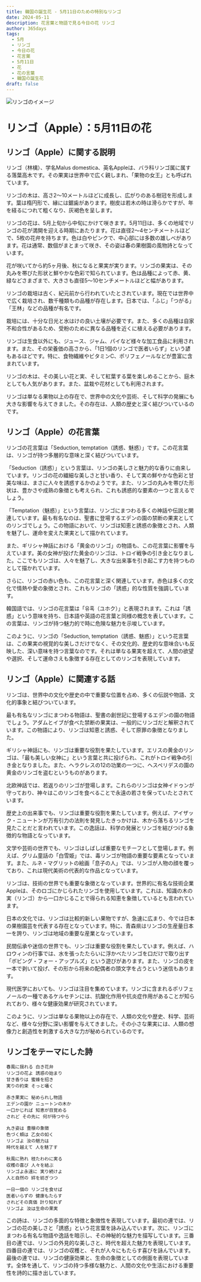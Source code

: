 ```yaml
---
title: 韓国の誕生花 - 5月11日のための特別なリンゴ
date: 2024-05-11
description: 花言葉と物語で見る今日の花 リンゴ
author: 365days
tags:
  - 5月
  - リンゴ
  - 今日の花
  - 花言葉
  - 5月11日
  - 花
  - 花の言葉
  - 韓国の誕生花
draft: false
---
```



![リンゴのイメージ](https://cdn.pixabay.com/photo/2022/04/20/20/23/flowers-7146137_1280.jpg#center#center)


# リンゴ（Apple）：5月11日の花

## リンゴ（Apple）に関する説明

リンゴ（林檎）、学名Malus domestica、英名Appleは、バラ科リンゴ属に属する落葉高木です。その果実は世界中で広く親しまれ、「果物の女王」とも呼ばれています。

リンゴの木は、高さ2〜10メートルほどに成長し、広がりのある樹冠を形成します。葉は楕円形で、縁には鋸歯があります。樹皮は若木の時は滑らかですが、年を経るにつれて粗くなり、灰褐色を呈します。

リンゴの花は、5月上旬から中旬にかけて咲きます。5月11日は、多くの地域でリンゴの花が満開を迎える時期にあたります。花は直径2〜4センチメートルほどで、5枚の花弁を持ちます。色は白やピンクで、中心部には多数の雄しべがあります。花は通常、数個がまとまって咲き、その姿は春の果樹園の風物詩となっています。

花が咲いてから約5ヶ月後、秋になると果実が実ります。リンゴの果実は、その丸みを帯びた形状と鮮やかな色彩で知られています。色は品種によって赤、黄、緑などさまざまで、大きさも直径5〜10センチメートルほどと幅があります。

リンゴの栽培は古く、紀元前から行われていたとされています。現在では世界中で広く栽培され、数千種類もの品種が存在します。日本では、「ふじ」「つがる」「王林」などの品種が有名です。

栽培には、十分な日光と水はけの良い土壌が必要です。また、多くの品種は自家不和合性があるため、受粉のために異なる品種を近くに植える必要があります。

リンゴは生食以外にも、ジュース、ジャム、パイなど様々な加工食品に利用されます。また、その栄養価の高さから、「1日1個のリンゴで医者いらず」という諺もあるほどです。特に、食物繊維やビタミンC、ポリフェノールなどが豊富に含まれています。

リンゴの木は、その美しい花と実、そして紅葉する葉を楽しめることから、庭木としても人気があります。また、盆栽や花材としても利用されます。

リンゴは単なる果物以上の存在で、世界中の文化や芸術、そして科学の発展にも大きな影響を与えてきました。その存在は、人類の歴史と深く結びついているのです。

## リンゴ（Apple）の花言葉

リンゴの花言葉は「Seduction, temptation（誘惑、魅惑）」です。この花言葉は、リンゴが持つ多層的な意味と深く結びついています。

「Seduction（誘惑）」という言葉は、リンゴの美しさと魅力的な香りに由来しています。リンゴの花の繊細な美しさと甘い香り、そして実の鮮やかな色彩と甘美な味は、まさに人々を誘惑するかのようです。また、リンゴの丸みを帯びた形状は、豊かさや成熟の象徴とも考えられ、これも誘惑的な要素の一つと言えるでしょう。

「Temptation（魅惑）」という言葉は、リンゴにまつわる多くの神話や伝説と関連しています。最も有名なのは、聖書に登場するエデンの園の禁断の果実としてのリンゴでしょう。この物語において、リンゴは知恵と誘惑の象徴とされ、人類を魅了し、運命を変えた果実として描かれています。

また、ギリシャ神話における「黄金のリンゴ」の物語も、この花言葉に影響を与えています。美の女神が投げた黄金のリンゴは、トロイ戦争の引き金となりました。ここでもリンゴは、人々を魅了し、大きな出来事を引き起こす力を持つものとして描かれています。

さらに、リンゴの赤い色も、この花言葉と深く関連しています。赤色は多くの文化で情熱や愛の象徴とされ、これもリンゴの「誘惑」的な性質を強調しています。

韓国語では、リンゴの花言葉は「유혹（ユホク）」と表現されます。これは「誘惑」という意味を持ち、日本語や英語の花言葉と同様の概念を表しています。この言葉は、リンゴが持つ魅力的で時に危険な魅力を示唆しています。

このように、リンゴの「Seduction, temptation（誘惑、魅惑）」という花言葉は、この果実の視覚的な美しさだけでなく、その文化的、歴史的な意味合いも反映した、深い意味を持つ言葉なのです。それは単なる果実を超えて、人間の欲望や選択、そして運命さえも象徴する存在としてのリンゴを表現しています。

## リンゴ（Apple）に関連する話

リンゴは、世界中の文化や歴史の中で重要な位置を占め、多くの伝説や物語、文化的事象と結びついています。

最も有名なリンゴにまつわる物語は、聖書の創世記に登場するエデンの園の物語でしょう。アダムとイブが食べた禁断の果実は、一般的にリンゴだと解釈されています。この物語により、リンゴは知恵と誘惑、そして原罪の象徴となりました。

ギリシャ神話にも、リンゴは重要な役割を果たしています。エリスの黄金のリンゴは、「最も美しい女神に」という言葉と共に投げられ、これがトロイ戦争の引き金となりました。また、ヘラクレスの12の功業の一つに、ヘスペリデスの園の黄金のリンゴを盗むというものがあります。

北欧神話では、若返りのリンゴが登場します。これらのリンゴは女神イドゥンが守っており、神々はこのリンゴを食べることで永遠の若さを保っていたとされています。

歴史上の出来事でも、リンゴは重要な役割を果たしています。例えば、アイザック・ニュートンが万有引力の法則を発見したきっかけは、木から落ちるリンゴを見たことだと言われています。この逸話は、科学の発展とリンゴを結びつける象徴的な物語となっています。

文学や芸術の世界でも、リンゴはしばしば重要なモチーフとして登場します。例えば、グリム童話の「白雪姫」では、毒リンゴが物語の重要な要素となっています。また、ルネ・マグリットの絵画「息子の人」では、リンゴが人物の顔を覆っており、これは現代美術の代表的な作品となっています。

リンゴは、技術の世界でも重要な象徴となっています。世界的に有名な技術企業Appleは、そのロゴにかじられたリンゴを使用しています。これは、知識の木の実（リンゴ）から一口かじることで得られる知恵を象徴しているとも言われています。

日本の文化では、リンゴは比較的新しい果物ですが、急速に広まり、今では日本の果樹園芸を代表する存在となっています。特に、青森県はリンゴの生産量日本一を誇り、リンゴは地域の重要な産業となっています。

民間伝承や迷信の世界でも、リンゴは重要な役割を果たしています。例えば、ハロウィンの行事では、水を張ったたらいに浮かべたリンゴを口だけで取り出す「ボビング・フォー・アップルズ」という遊びがあります。また、リンゴの皮を一本で剥いて投げ、その形から将来の配偶者の頭文字を占うという迷信もあります。

現代医学においても、リンゴは注目を集めています。リンゴに含まれるポリフェノールの一種であるケルセチンには、抗酸化作用や抗炎症作用があることが知られており、様々な健康効果が研究されています。

このように、リンゴは単なる果物以上の存在で、人類の文化や歴史、科学、芸術など、様々な分野に深い影響を与えてきました。その小さな果実には、人類の想像力と創造性を刺激する大きな力が秘められているのです。

## リンゴをテーマにした詩

    春風に揺れる 白き花弁
    リンゴの花よ 誘惑の始まり
    甘き香りは 蜜蜂を招き
    実りの約束 そっと囁く

    赤き果実に 秘められし物語
    エデンの園か ニュートンの木か
    一口かじれば 知恵が目覚める
    されど その先に 何が待つやら

    丸き姿は 豊穣の象徴
    色づく頬は 乙女の如く
    リンゴよ 汝の魅力は
    時代を越えて 人を魅了す

    秋風に熟れ 枝たわわに実る
    収穫の喜び 人々を結ぶ
    リンゴよ永遠に 実り続けよ
    人と自然の 絆を紡ぎつつ

    一日一個の リンゴを食せば
    医者いらずの 健康もたらす
    されどその真価 計り知れず
    リンゴよ 汝は生命の果実

この詩は、リンゴの多面的な特徴と象徴性を表現しています。最初の連では、リンゴの花の美しさと「誘惑」という花言葉を詠み込んでいます。次に、リンゴにまつわる有名な物語や逸話を暗示し、その神秘的な魅力を描写しています。三番目の連では、リンゴの外見的な美しさと、時代を超えた魅力を表現しています。四番目の連では、リンゴの収穫と、それが人々にもたらす喜びを詠んでいます。最後の連では、リンゴの健康効果と、生命の象徴としての側面を表現しています。全体を通して、リンゴの持つ多様な魅力と、人間の文化や生活における重要性を詩的に描き出しています。